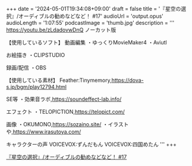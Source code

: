 +++
date = '2024-05-01T19:34:08+09:00'
draft = false
title = '『星空の選択』/オーディブルの勧めなどなど！ #17'
audioUrl = 'output.opus'
audioLength = '1:07:55'
podcastImage = 'thumb.jpg'
description = '''
https://youtu.be/zLdadovwDnQ
ノーカット版

【使用しているソフト】
動画編集
・ゆっくりMovieMaker4
・Aviutl

お絵描き
・CLIPSTUDIO

録画/配信
・OBS

【使用している素材】
Feather:Tinymemory,https://dova-s.jp/bgm/play12794.html

SE等
・効果音ラボ,https://soundeffect-lab.info/

エフェクト
・TELOPICTION,https://telopict.com/

画像
・OKUMONO,https://sozaino.site/
・イラストや,https://www.irasutoya.com/

キャラクターの声
VOICEVOX:ずんだもん
VOICEVOX:四国めたん
'''
+++

[『星空の選択』/オーディブルの勧めなどなど！ #17](https://youtu.be/1IrwoSz1CBc)
